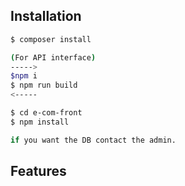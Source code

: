 ## Installation

```bash
$ composer install

(For API interface)
----->
$npm i
$ npm run build
<-----

$ cd e-com-front
$ npm install

if you want the DB contact the admin.
```
##

## Features

```


```

##
